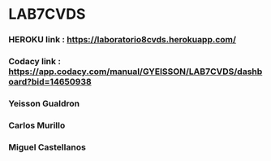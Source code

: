 # LAB7CVDS   

### HEROKU  link : https://laboratorio8cvds.herokuapp.com/  
### Codacy link :  https://app.codacy.com/manual/GYEISSON/LAB7CVDS/dashboard?bid=14650938  
### Yeisson Gualdron
### Carlos Murillo
### Miguel Castellanos
